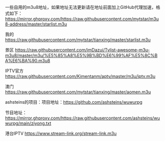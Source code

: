 一些自用的m3u8地址，如果地址无法更新请在地址前面加上GitHub代理加速，格式如下：https://mirror.ghproxy.com/https://raw.githubusercontent.com/mytstar/m3u8-address/master/starlist.m3u

我的
https://raw.githubusercontent.com/mytstar/tianxing/master/starlist.m3u

景区
https://raw.githubusercontent.com/imDazui/Tvlist-awesome-m3u-m3u8/master/m3u/%E5%85%A8%E5%9B%BD%E6%99%AF%E5%8C%BA%E6%BA%90.m3u8

IPTV官方
https://raw.githubusercontent.com/Kimentanm/aptv/master/m3u/iptv.m3u

澳门
https://raw.githubusercontent.com/mytstar/tianxing/master/aomen.m3u

ashsteins的项目：项目地址：https://github.com/ashsteins/wuwurpg

节目地址：https://mirror.ghproxy.com/https://raw.githubusercontent.com/ashsteins/wuwurpg/main/ziyong.txt

港台IPTV
https://www.stream-link.org/stream-link.m3u
